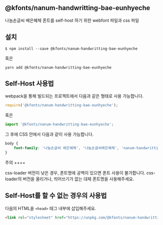 
@kfonts/nanum-handwritting-bae-eunhyeche
---------------------

나눔손글씨 배은혜체 폰트를 self-host 하기 위한 webfont 파일과 css 파일

설치
----

```
$ npm install --save @kfonts/nanum-handwritting-bae-eunhyeche
```

혹은

```
yarn add @kfonts/nanum-handwritting-bae-eunhyeche
```

Self-Host 사용법
---------------

webpack을 통해 빌드되는 프로젝트에서 다음과 같은 형태로 사용 가능합니다.

```js
require('@kfonts/nanum-handwritting-bae-eunhyeche');
```

혹은

```js
import '@kfonts/nanum-handwritting-bae-eunhyeche';
```

그 후에 CSS 안에서 다음과 같이 사용 가능합니다.

```css
body {
    font-family: '나눔손글씨 배은혜체', '나눔손글씨배은혜체', 'nanum-handwritting-bae-eunhyeche';
}
```

주의
++++

css-loader 버전이 낮은 경우, 폰트명에 공백이 있으면 폰트 사용이 불가합니다.
css-loader의 버전을 올리거나, 띄어쓰기가 없는 대체 폰트명을 사용해주세요.

Self-Host를 할 수 없는 경우의 사용법
--------------------------------

다음의 HTML을 `<head>` 태그 내부에 삽입해주세요.

```html
<link rel="stylesheet" href="https://unpkg.com/@kfonts/nanum-handwritting-bae-eunhyeche/index.css" />
```

